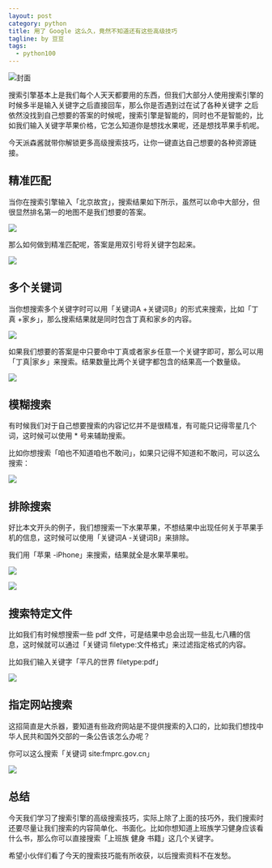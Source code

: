 ```yaml
---
layout: post
category: python
title: 用了 Google 这么久，竟然不知道还有这些高级技巧
tagline: by 豆豆
tags: 
  - python100
---
```


![封面](http://www.justdopython.com/assets/images/2020/12/google/000.jpg)

搜索引擎基本上是我们每个人天天都要用的东西，但我们大部分人使用搜索引擎的时候多半是输入关键字之后直接回车，那么你是否遇到过在试了各种关键字
之后依然没找到自己想要的答案的时候呢，搜索引擎是智能的，同时也不是智能的，比如我们输入关键字苹果价格，它怎么知道你是想找水果呢，还是想找苹果手机呢。

<!--more-->

今天派森酱就带你解锁更多高级搜索技巧，让你一键直达自己想要的各种资源链接。

## 精准匹配

当你在搜索引擎输入「北京故宫」，搜索结果如下所示，虽然可以命中大部分，但很显然排名第一的地图不是我们想要的答案。

![](http://www.justdopython.com/assets/images/2020/12/google/001.jpg)

那么如何做到精准匹配呢，答案是用双引号将关键字包起来。

![](http://www.justdopython.com/assets/images/2020/12/google/002.jpg)

## 多个关键词

当你想搜索多个关键字时可以用「关键词A +关键词B」的形式来搜索，比如「丁真 +家乡」，那么搜索结果就是同时包含丁真和家乡的内容。

![](http://www.justdopython.com/assets/images/2020/12/google/003.jpg)

如果我们想要的答案是中只要命中丁真或者家乡任意一个关键字即可，那么可以用 「丁真|家乡」来搜索。结果数量比两个关键字都包含的结果高一个数量级。

![](http://www.justdopython.com/assets/images/2020/12/google/004.jpg)

## 模糊搜索

有时候我们对于自己想要搜索的内容记忆并不是很精准，有可能只记得零星几个词，这时候可以使用 * 号来辅助搜索。

比如你想搜索「咱也不知道咱也不敢问」，如果只记得不知道和不敢问，可以这么搜索：

![](http://www.justdopython.com/assets/images/2020/12/google/005.jpg)

## 排除搜索

好比本文开头的例子，我们想搜索一下水果苹果，不想结果中出现任何关于苹果手机的信息，这时候可以使用「关键词A -关键词B」来排除。

我们用「苹果 -iPhone」来搜索，结果就全是水果苹果啦。

![](http://www.justdopython.com/assets/images/2020/12/google/006.jpg)

![](http://www.justdopython.com/assets/images/2020/12/google/007.jpg)

## 搜索特定文件

比如我们有时候想搜索一些 pdf 文件，可是结果中总会出现一些乱七八糟的信息，这时候就可以通过「关键词 filetype:文件格式」来过滤指定格式的内容。

比如我们输入关键字「平凡的世界 filetype:pdf」

![](http://www.justdopython.com/assets/images/2020/12/google/008.jpg)

## 指定网站搜索

这招简直是大杀器，要知道有些政府网站是不提供搜索的入口的，比如我们想找中华人民共和国外交部的一条公告该怎么办呢？

你可以这么搜索「关键词 site:fmprc.gov.cn」

![](http://www.justdopython.com/assets/images/2020/12/google/009.jpg)

## 总结

今天我们学习了搜索引擎的高级搜索技巧，实际上除了上面的技巧外，我们搜索时还要尽量让我们搜索的内容简单化、书面化。比如你想知道上班族学习健身应该看什么书，那么你可以直接搜索「上班族 健身 书籍」这几个关键字。

希望小伙伴们看了今天的搜索技巧能有所收获，以后搜索资料不在发愁。